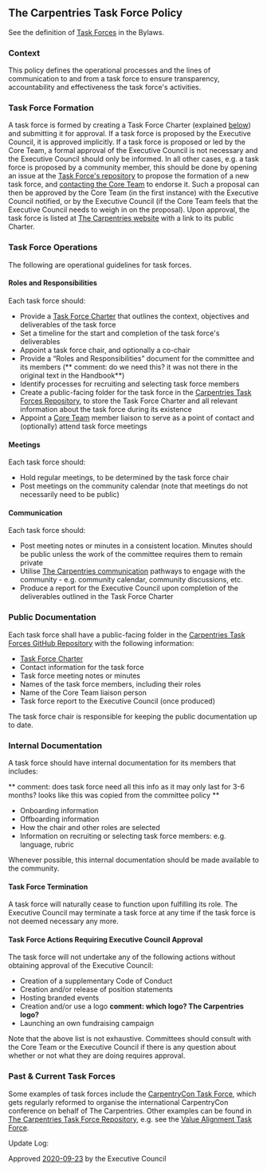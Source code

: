 ## The Carpentries Task Force Policy

See the definition of [Task Forces](https://docs.carpentries.org/topic_folders/governance/bylaws.html#committees-and-task-forces)
in the Bylaws. 

###  Context
This policy defines the operational processes and the lines of communication to and from a task force
to ensure transparency, accountability and effectiveness the task force's activities.

### Task Force Formation
A task force is formed by creating a Task Force Charter (explained [below](#roles-and-responsibilities)) and 
submitting it for approval. If a task force is proposed by the Executive Council, it is approved implicitly. 
If a task force is proposed or led by the Core Team, a formal approval of the Executive Council 
is not necessary and the Executive Council should only be informed. In all other cases, e.g. a task force is proposed by 
a community member, this should be done by opening an issue at the [Task Force's repository](https://github.com/carpentries/task-forces) 
to propose the formation of a new task force, and [contacting the Core Team](https://carpentries.org/team/) to endorse it. Such a proposal can then be approved 
by the Core Team (in the first instance) with the Executive Council notified, or by the Executive Council (if the Core 
Team feels that the Executive Council needs to weigh in on the proposal).
Upon approval, the task force is listed at [The Carpentries website](https://carpentries.org/committees/)
with a link to its public Charter.

### Task Force Operations
The following are operational guidelines for task forces.

#### Roles and Responsibilities
Each task force should:
* Provide a [Task Force Charter](https://github.com/carpentries/task-forces/blob/master/task-force-charter-template.md)
that outlines the context, objectives and deliverables of the task force
* Set a timeline for the start and completion of the task force's deliverables
* Appoint a task force chair, and optionally a co-chair
* Provide a “Roles and Responsibilities” document for the committee and its members  (** comment: do we need this? it was not there in the original text in the Handbook**)
* Identify processes for recruiting and selecting task force members
* Create a public-facing folder for the task force in the [Carpentries Task Forces Repository](https://github.com/carpentries/task-forces), 
to store the Task Force Charter and all relevant information about the task force during its existence
* Appoint a [Core Team](https://carpentries.org/team/) member liaison to serve as a point of contact and (optionally) attend task force meetings

#### Meetings
Each task force should:
* Hold regular meetings, to be determined by the task force chair
* Post meetings on the community calendar (note that meetings do not necessarily need to be public)

#### Communication
Each task force should:
* Post meeting notes or minutes in a consistent location. Minutes should be public unless the work of
  the committee requires them to remain private
* Utilise [The Carpentries communication](https://docs.carpentries.org/topic_folders/communications/index.html)
  pathways to engage with the community - e.g. community calendar, community discussions, etc.
* Produce a report for the Executive Council upon completion of the deliverables outlined in the Task Force Charter

### Public Documentation
Each task force shall have a public-facing folder in the 
[Carpentries Task Forces GitHub Repository](https://github.com/carpentries/task-forces) with the following information:

* [Task Force Charter](https://github.com/carpentries/task-forces/blob/master/task-force-charter-template.md)
* Contact information for the task force
* Task force meeting notes or minutes
* Names of the task force members, including their roles
* Name of the Core Team liaison person
* Task force report to the Executive Council (once produced)

The task force chair is responsible for keeping the public documentation up to date.

### Internal Documentation
A task force should have internal documentation for its members that includes:

** comment: does task force need all this info as it may only last for 3-6 months? looks like this was copied from the committee policy **

* Onboarding information
* Offboarding information
* How the chair and other roles are selected
* Information on recruiting or selecting task force members: e.g. language, rubric

Whenever possible, this internal documentation should be made available to the community.

#### Task Force Termination
A task force will naturally cease to function upon fulfilling its role. 
The Executive Council may terminate a task force at any time if the task force is not deemed
necessary any more.

#### Task Force Actions Requiring Executive Council Approval
The task force will not undertake any of the following actions without obtaining approval of the Executive Council:

* Creation of a supplementary Code of Conduct
* Creation and/or release of position statements
* Hosting branded events
* Creation and/or use a logo **comment: which logo? The Carpentries logo?**
* Launching an own fundraising campaign

Note that the above list is not exhaustive. Committees should consult with the Core Team or the
Executive Council if there is any question about whether or not what they are doing requires approval.

### Past & Current Task Forces
Some examples of task forces include the [CarpentryCon Task Force](https://carpentries.org/carp-con-tf/), 
which gets regularly reformed to organise the international CarpentryCon conference on behalf of The Carpentries. 
Other examples can be found in [The Carpentries Task Force Repository](https://github.com/carpentries/task-forces), e.g. see 
the [Value Alignment Task Force](https://github.com/carpentries/task-forces/tree/main/2021/Values-Alignment).



Update Log:

Approved [2020-09-23](https://github.com/carpentries/executive-council-info/issues/44) by the Executive Council 
